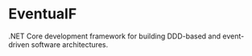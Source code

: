 # EventualF
.NET Core development framework for building DDD-based and event-driven software architectures.

